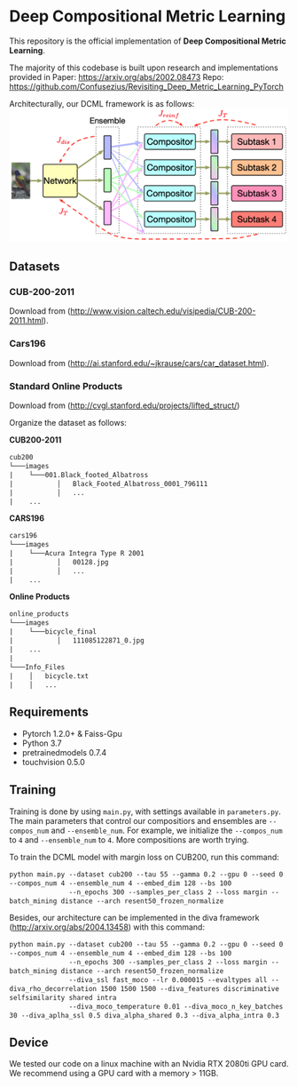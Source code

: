 # Deep Compositional Metric Learning

This repository is the official implementation of **Deep Compositional Metric Learning**. 

The majority of this codebase is built upon research and implementations provided in 
Paper: https://arxiv.org/abs/2002.08473 
Repo: https://github.com/Confusezius/Revisiting_Deep_Metric_Learning_PyTorch

Architecturally, our DCML framework is as follows:
![Architecture](Image/framework.png)

## Datasets 

### CUB-200-2011

Download from (http://www.vision.caltech.edu/visipedia/CUB-200-2011.html).

### Cars196

Download from (http://ai.stanford.edu/~jkrause/cars/car_dataset.html).

### Standard Online Products

Download from (http://cvgl.stanford.edu/projects/lifted_struct/)

Organize the dataset as follows:

__CUB200-2011__
```
cub200
└───images
|    └───001.Black_footed_Albatross
|           │   Black_Footed_Albatross_0001_796111
|           │   ...
|    ...
```

__CARS196__
```
cars196
└───images
|    └───Acura Integra Type R 2001
|           │   00128.jpg
|           │   ...
|    ...
```

__Online Products__
```
online_products
└───images
|    └───bicycle_final
|           │   111085122871_0.jpg
|    ...
|
└───Info_Files
|    │   bicycle.txt
|    │   ...
```

## Requirements
* Pytorch 1.2.0+ & Faiss-Gpu
* Python 3.7
* pretrainedmodels 0.7.4
* touchvision 0.5.0

## Training
Training is done by using `main.py`, with settings available in `parameters.py`. The main parameters that control our compositiors and ensembles are `--compos_num` and `--ensemble_num`. 
For example, we initialize the `--compos_num` to `4` and `--ensemble_num` to `4`. More compositions are worth trying.

To train the DCML model with margin loss on CUB200, run this command:

```
python main.py --dataset cub200 --tau 55 --gamma 0.2 --gpu 0 --seed 0 --compos_num 4 --ensemble_num 4 --embed_dim 128 --bs 100
               --n_epochs 300 --samples_per_class 2 --loss margin --batch_mining distance --arch resent50_frozen_normalize
```

Besides, our architecture can be implemented in the diva framework (http://arxiv.org/abs/2004.13458) with this command:

```
python main.py --dataset cub200 --tau 55 --gamma 0.2 --gpu 0 --seed 0 --compos_num 4 --ensemble_num 4 --embed_dim 128 --bs 100
               --n_epochs 300 --samples_per_class 2 --loss margin --batch_mining distance --arch resent50_frozen_normalize
               --diva_ssl fast_moco --lr 0.000015 --evaltypes all --diva_rho_decorrelation 1500 1500 1500 --diva_features discriminative selfsimilarity shared intra
               --diva_moco_temperature 0.01 --diva_moco_n_key_batches 30 --diva_aplha_ssl 0.5 diva_alpha_shared 0.3 --diva_alpha_intra 0.3
```


## Device 

We tested our code on a linux machine with an Nvidia RTX 2080ti GPU card. We recommend using a GPU card with a memory > 11GB.
